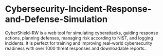 # Cybersecurity-Incident-Response-and-Defense-Simulation
CyberShield-RW is a web tool for simulating cyberattacks, guiding response actions, planning defenses, managing risk according to NIST, and logging incidents. It is perfect for training and improving real-world cybersecurity readiness with over 1000 threat responses and downloadable reports..

